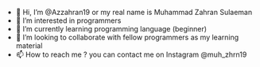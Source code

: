 - 👋 Hi, I’m @Azzahran19 or my real name is Muhammad Zahran Sulaeman
- 👀 I’m interested in programmers
- 🌱 I’m currently learning programming language (beginner)
- 💞️ I’m looking to collaborate with fellow programmers as my learning material
- 📫 How to reach me ? you can contact me on Instagram @muh_zhrn19

<!---
Azzahran19/Azzahran19 is a ✨ special ✨ repository because its `HELLO.md` (this file) appears on your GitHub profile.
You can click the Preview link to take a look at your changes.
--->
